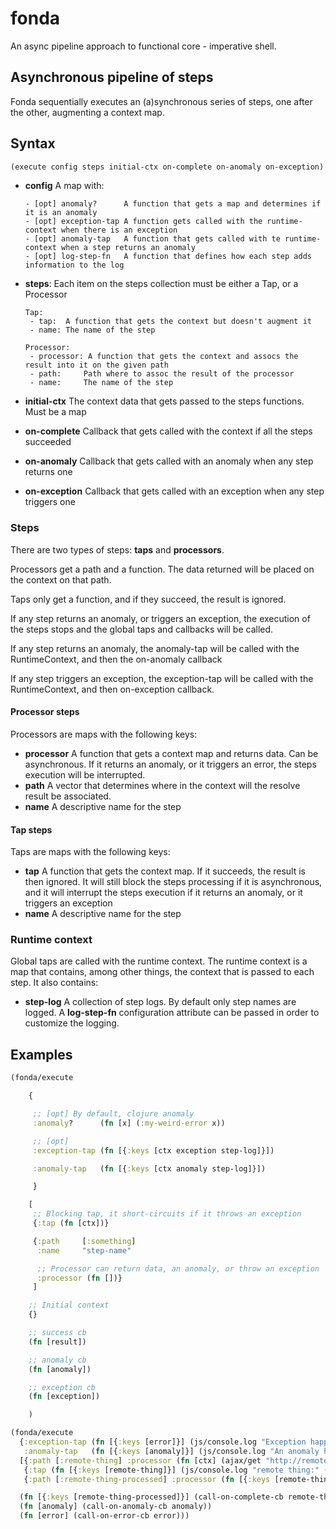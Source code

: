 # fonda

An async pipeline approach to functional core - imperative shell.

## Asynchronous pipeline of steps

Fonda sequentially executes an (a)synchronous series of steps, one after the other, augmenting a context map.

## Syntax

```clojure
(execute config steps initial-ctx on-complete on-anomaly on-exception)
```
- **config** A map with:

      - [opt] anomaly?      A function that gets a map and determines if it is an anomaly
      - [opt] exception-tap A function gets called with the runtime-context when there is an exception
      - [opt] anomaly-tap   A function that gets called with te runtime-context when a step returns an anomaly
      - [opt] log-step-fn   A function that defines how each step adds information to the log

- **steps**: Each item on the steps collection must be either a Tap, or a Processor

      Tap:
       - tap:  A function that gets the context but doesn't augment it
       - name: The name of the step

      Processor:
       - processor: A function that gets the context and assocs the result into it on the given path
       - path:     Path where to assoc the result of the processor
       - name:     The name of the step
       
- **initial-ctx** The context data that gets passed to the steps functions. Must be a map
               
- **on-complete**  Callback that gets called with the context if all the steps succeeded
- **on-anomaly**   Callback that gets called with an anomaly when any step returns one
- **on-exception** Callback that gets called with an exception when any step triggers one

### Steps

There are two types of steps: **taps** and **processors**.

Processors get a path and a function. The data returned will be placed on the context on that path.

Taps only get a function, and if they succeed, the result is ignored.

If any step returns an anomaly, or triggers an exception, the execution of the steps stops and the global taps and 
callbacks will be called.

If any step returns an anomaly, the anomaly-tap will be called with the RuntimeContext, and then the on-anomaly callback

If any step triggers an exception, the exception-tap will be called with the RuntimeContext, and then on-exception callback.

#### Processor steps

Processors are maps with the following keys:

- **processor** A function that gets a context map and returns data. Can be asynchronous.
               If it returns an anomaly, or it triggers an error, the steps execution will be interrupted.
- **path** A vector that determines where in the context will the resolve result be associated.
- **name** A descriptive name for the step

#### Tap steps

Taps are maps with the following keys:

- **tap**   A function that gets the context map. If it succeeds, the result is then ignored.
            It will still block the steps processing if it is asynchronous, and it will interrupt the steps execution
            if it returns an anomaly, or it triggers an exception
- **name**  A descriptive name for the step

### Runtime context

Global taps are called with the runtime context. The runtime context is a map that contains, among other things, 
the context that is passed to each step. It also contains:

- **step-log** A collection of step logs. By default only step names are logged.
               A **log-step-fn** configuration attribute can be passed in order to customize the logging.
 


## Examples

```clojure
(fonda/execute

    {

     ;; [opt] By default, clojure anomaly
     :anomaly?      (fn [x] (:my-weird-error x))

     ;; [opt]
     :exception-tap (fn [{:keys [ctx exception step-log]}])

     :anomaly-tap   (fn [{:keys [ctx anomaly step-log]}])

     }

    [
     ;; Blocking tap, it short-circuits if it throws an exception
     {:tap (fn [ctx])}

     {:path     [:something]
      :name     "step-name"

      ;; Processor can return data, an anomaly, or throw an exception
      :processor (fn [])}
     ]

    ;; Initial context
    {}

    ;; success cb
    (fn [result])

    ;; anomaly cb
    (fn [anomaly])

    ;; exception cb
    (fn [exception])

    )
```

```clojure
(fonda/execute
  {:exception-tap (fn [{:keys [error]}] (js/console.log "Exception happened:" error))
   :anomaly-tap   (fn [{:keys [anomaly]}] (js/console.log "An anomaly happened:" anomaly))}
  [{:path [:remote-thing] :processor (fn [ctx] (ajax/get "http://remote-thing-url"))}
   {:tap (fn [{:keys [remote-thing]}] (js/console.log "remote thing:" ()))}
   {:path [:remote-thing-processed] :processor (fn [{:keys [remote-thing]} (process-remote-thing remote-thing)])}]

  (fn [{:keys [remote-thing-processed]}] (call-on-complete-cb remote-thing-processed))
  (fn [anomaly] (call-on-anomaly-cb anomaly))
  (fn [error] (call-on-error-cb error)))

```